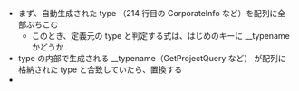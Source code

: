 
- まず、自動生成された type （214 行目の CorporateInfo など）を配列に全部ぶちこむ
  - このとき、定義元の type と判定する式は、はじめのキーに __typename かどうか
- type の内部で生成される __typename（GetProjectQuery など） が配列に格納された type  と合致していたら、置換する
- 
